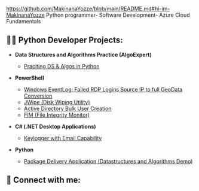 https://github.com/MakinanaYozze/blob/main/README.md#hi-im-MakinanaYozze
Python programmer- Software Development- Azure Cloud Fundamentals

<h2>👨‍💻 Python Developer Projects:</h2>

- <b>Data Structures and Algorithms Practice (AlgoExpert)</b>
  - [Praciting DS & Algos in Python](https://github.com/MakinanaYozze/Algorithms-Practice)
  
- <b>PowerShell</b>
  - [Windows EventLog: Failed RDP Logins Source IP to full GeoData Conversion](https://github.com/MakinanaYozze/Sentinel-Lab)
  - [JWipe (Disk Wiping Utility)](https://github.com/MakinanaYozze/Jwipe.PowerShell)
  - [Active Directory Bulk User Creation](https://github.com/MakinanaYozze/AD_PS)
  - [FIM (File Integrity Monitor)](https://github.com/MakinanaYozze/PowerShell-Integrity-FIM)
    
- <b>C# (.NET Desktop Applications)</b>
  - [Keylogger with Email Capability](https://github.com/joshmadakor1/Key-Logger-With-Email)
    
- <b>Python</b>
  - [Package Delivery Application (Datastructures and Algorithms Demo)](https://github.com/MakinanaYozze/Package-Delivery-Pathfinding-Algorithm)

<h2> 🤳 Connect with me:</h2>

[facebook]: https://web.facebook.com/MakinanaZanesizweYozze/
[linkedin]: https://linkedin.com/in/yonelazanesizwemakinana 
[Gmail]:    http://yonelanimakinana@gmail.com 

<!--
**MakinanaYozze** is a ✨ _special_ ✨ repository because its `README.md` (this file) appears on your GitHub profile.

Here are some ideas to get you started:

- 🔭 I’m currently working on ...
- 🌱 I’m currently learning ...
- 👯 I’m looking to collaborate on ...
- 🤔 I’m looking for help with ...
- 💬 Ask me about ...
- 📫 How to reach me: ...
- 😄 Pronouns: ...
- ⚡ Fun fact: ...
-->
